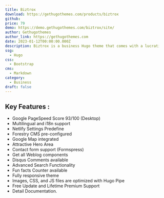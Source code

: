 ```yaml
---
title: Biztrox
download: https://gethugothemes.com/products/biztrox
github:
price: 79
demo: https://demo.gethugothemes.com/biztrox/site/
author: Gethugothemes
author_link: https://gethugothemes.com
date: 2023-01-12T00:00:00.000Z
description: Biztrox is a business Hugo theme that comes with a lucrative design and easy user interface.
ssg:
  - Hugo
css:
  - Bootstrap
cms:
  - Markdown
category:
  - Business
draft: false
---
```


## Key Features :

- Google PageSpeed Score 93/100 (Desktop)
- Multilingual and i18n support
- Netlify Settings Predefine
- Forestry CMS pre-configured
- Google Map integrated
- Attractive Hero Area
- Contact form support (Formspress)
- Get all Weblog components
- Disqus Comments available
- Advanced Search Functionality
- Fun facts Counter available
- Fully responsive theme
- Images, CSS, and JS files are optimized with Hugo Pipe
- Free Update and Lifetime Premium Support
- Detail Documentation.
